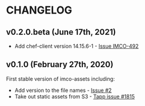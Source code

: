 # CHANGELOG

## v0.2.0.beta (June 17th, 2021)

* Add chef-client version 14.15.6-1 - [Issue IMCO-492](https://jira.int.zone/browse/IMCO-492)

## v0.1.0 (February 27th, 2020)

First stable version of imco-assets including:

* Add version to the file names - [Issue #2](https://github.com/ingrammicro/imco-assets/issues/2)
* Take out static assets from S3 - [Tapp issue #1815](https://github.com/ingrammicro/tapp/issues/1815)
